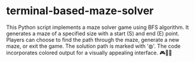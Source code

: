 # terminal-based-maze-solver

This Python script implements a maze solver game using BFS algorithm. It generates a maze of a specified size with a start (S) and end (E) point. Players can choose to find the path through the maze, generate a new maze, or exit the game. The solution path is marked with '◍'. The code incorporates colored output for a visually appealing interface. 🎮🧩🌟